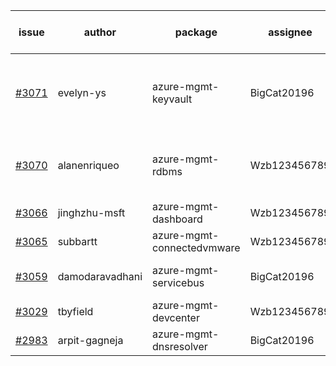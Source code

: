 | issue | author | package | assignee | bot advice | created date of issue | target release date | date from target |
| ------ | ------ | ------ | ------ | ------ | ------ | ------ | :-----: |
| [#3071](https://github.com/Azure/sdk-release-request/issues/3071) | evelyn-ys | azure-mgmt-keyvault | BigCat20196 | new issue. close to release date.  MultiAPI | 08-09 | 08-11 | 1 |
| [#3070](https://github.com/Azure/sdk-release-request/issues/3070) | alanenriqueo | azure-mgmt-rdbms | Wzb123456789 | new comment. close to release date.  | 08-08 | 08-11 | 1 |
| [#3066](https://github.com/Azure/sdk-release-request/issues/3066) | jinghzhu-msft | azure-mgmt-dashboard | Wzb123456789 |  | 08-08 | 08-23 |  |
| [#3065](https://github.com/Azure/sdk-release-request/issues/3065) | subbartt | azure-mgmt-connectedvmware | Wzb123456789 |  | 08-08 | 08-22 |  |
| [#3059](https://github.com/Azure/sdk-release-request/issues/3059) | damodaravadhani | azure-mgmt-servicebus | BigCat20196 | close to release date.  | 08-04 | 08-10 | 0 |
| [#3029](https://github.com/Azure/sdk-release-request/issues/3029) | tbyfield | azure-mgmt-devcenter | Wzb123456789 | on time | 07-21 | 08-15 |  |
| [#2983](https://github.com/Azure/sdk-release-request/issues/2983) | arpit-gagneja | azure-mgmt-dnsresolver | BigCat20196 |  | 07-05 | 09-30 |  |
